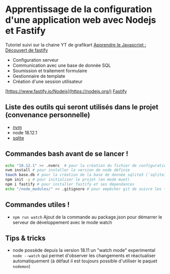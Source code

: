 # Apprentissage de la configuration d'une application web avec Nodejs et Fastify

Tutoriel suivi sur la chaine YT de grafikart [Apprendre le Javascript : Découvert de fastify](https://www.youtube.com/watch?v=YnWjki-M-7A)

- Configuration serveur
- Communication avec une base de donnée SQL
- Soumission et traitement formulaire
- Gestionnaire de template
- Création d'une session utilisateur

[https://www.fastify.io/Nodejs](https://nodejs.org/)
[Fastify](https://www.fastify.io/)

## Liste des outils qui seront utilisés dans le projet (convenance personnelle)

- [nvm](https://github.com/nvm-sh/nvm)
- node 18.12.1
- [sqlite](https://www.sqlite.org/)

## Commandes bash avant de se lancer !

```bash
echo "18.12.1" >> .nvmrc  # pour la création du fichier de configuration nvm
nvm install # pour installer la version de node définie
touch base.db # pour la création de la base de donnée sqlite3 (`sqlite3 --version` pour vérifier si sqlite est installé)
npm init -y # pour initialiser le projet (en mode muet)
npm i fastify # pour installer fastify et ses dépendances
echo "/node_modules/" >> .gitignore # pour empêcher git de suivre les fichiers dans le dossier /node_modules/
```

## Commandes utiles !

- `npm run watch` Ajout de la commande au package.json pour démarrer le serveur de développement avec le mode watch

## Tips & tricks

- node possède depuis la version 18.11 un "watch mode" experimental `node --watch` qui permet d'observer les changements et réactualiser automatiquement (à défaut il est toujours possible d'utiliser le paquet `nodemon`)
